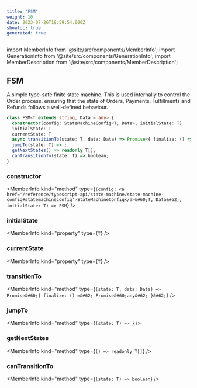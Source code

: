 ```yaml
---
title: "FSM"
weight: 10
date: 2023-07-26T18:59:54.000Z
showtoc: true
generated: true
---
```

<!-- This file was generated from the Vendure source. Do not modify. Instead, re-run the "docs:build" script -->
import MemberInfo from '@site/src/components/MemberInfo';
import GenerationInfo from '@site/src/components/GenerationInfo';
import MemberDescription from '@site/src/components/MemberDescription';


## FSM

<GenerationInfo sourceFile="packages/core/src/common/finite-state-machine/finite-state-machine.ts" sourceLine="12" packageName="@vendure/core" />

A simple type-safe finite state machine. This is used internally to control the Order process, ensuring that
the state of Orders, Payments, Fulfillments and Refunds follows a well-defined behaviour.

```ts title="Signature"
class FSM<T extends string, Data = any> {
  constructor(config: StateMachineConfig<T, Data>, initialState: T)
  initialState: T
  currentState: T
  async transitionTo(state: T, data: Data) => Promise<{ finalize: () => Promise<any> }>;
  jumpTo(state: T) => ;
  getNextStates() => readonly T[];
  canTransitionTo(state: T) => boolean;
}
```

<div className="members-wrapper">

### constructor

<MemberInfo kind="method" type={`(config: <a href='/reference/typescript-api/state-machine/state-machine-config#statemachineconfig'>StateMachineConfig</a>&#60;T, Data&#62;, initialState: T) => FSM`}   />


### initialState

<MemberInfo kind="property" type={`T`}   />


### currentState

<MemberInfo kind="property" type={`T`}   />


### transitionTo

<MemberInfo kind="method" type={`(state: T, data: Data) => Promise&#60;{ finalize: () =&#62; Promise&#60;any&#62; }&#62;`}   />


### jumpTo

<MemberInfo kind="method" type={`(state: T) => `}   />


### getNextStates

<MemberInfo kind="method" type={`() => readonly T[]`}   />


### canTransitionTo

<MemberInfo kind="method" type={`(state: T) => boolean`}   />




</div>

